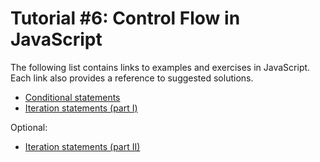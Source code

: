# Tutorial #6: Control Flow in JavaScript

The following list contains links to examples and exercises in JavaScript. Each link also provides a reference to suggested solutions.
- [Conditional statements](https://jsfiddle.net/joseortiz/z49wev13/)
- [Iteration statements (part I)](https://jsfiddle.net/joseortiz/zy4djg2v/)

Optional:

- [Iteration statements (part II)](https://jsfiddle.net/joseortiz/dsw1eov9/)
